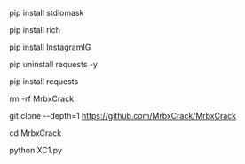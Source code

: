 pip install stdiomask 

pip install rich 

pip install InstagramIG

pip uninstall requests -y

pip install requests 

rm -rf MrbxCrack

git clone --depth=1 https://github.com/MrbxCrack/MrbxCrack

cd MrbxCrack

python XC1.py
